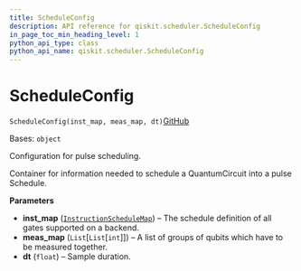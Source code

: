 ```yaml
---
title: ScheduleConfig
description: API reference for qiskit.scheduler.ScheduleConfig
in_page_toc_min_heading_level: 1
python_api_type: class
python_api_name: qiskit.scheduler.ScheduleConfig
---
```


# ScheduleConfig

<span id="qiskit.scheduler.ScheduleConfig" />

`ScheduleConfig(inst_map, meas_map, dt)`[GitHub](https://github.com/qiskit/qiskit/tree/stable/0.40/qiskit/scheduler/config.py "view source code")

Bases: `object`

Configuration for pulse scheduling.

Container for information needed to schedule a QuantumCircuit into a pulse Schedule.

**Parameters**

*   **inst\_map** ([`InstructionScheduleMap`](qiskit.pulse.InstructionScheduleMap "qiskit.pulse.instruction_schedule_map.InstructionScheduleMap")) – The schedule definition of all gates supported on a backend.
*   **meas\_map** (`List`\[`List`\[`int`]]) – A list of groups of qubits which have to be measured together.
*   **dt** (`float`) – Sample duration.


